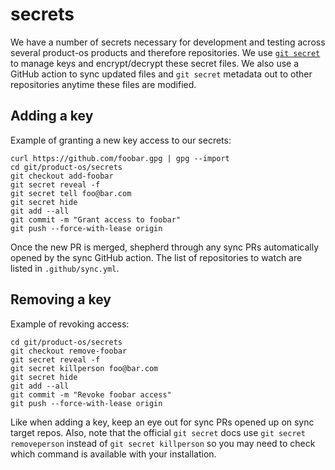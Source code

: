 # secrets

We have a number of secrets necessary for development and testing across several
product-os products and therefore repositories. We use [`git secret`](https://git-secret.io/)
to manage keys and encrypt/decrypt these secret files. We also use a GitHub action
to sync updated files and `git secret` metadata out to other repositories anytime
these files are modified.

## Adding a key
Example of granting a new key access to our secrets:
```
curl https://github.com/foobar.gpg | gpg --import
cd git/product-os/secrets
git checkout add-foobar
git secret reveal -f
git secret tell foo@bar.com
git secret hide
git add --all
git commit -m "Grant access to foobar"
git push --force-with-lease origin
```

Once the new PR is merged, shepherd through any sync PRs automatically opened
by the sync GitHub action. The list of repositories to watch are listed in `.github/sync.yml`.

## Removing a key
Example of revoking access:
```
cd git/product-os/secrets
git checkout remove-foobar
git secret reveal -f
git secret killperson foo@bar.com
git secret hide
git add --all
git commit -m "Revoke foobar access"
git push --force-with-lease origin
```

Like when adding a key, keep an eye out for sync PRs opened up on sync target repos.
Also, note that the official `git secret` docs use `git secret removeperson` instead
of `git secret killperson` so you may need to check which command is available with
your installation.

